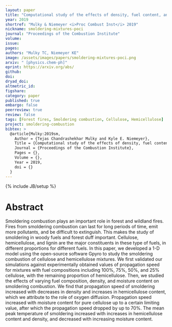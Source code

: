 ```yaml
---
layout: paper
title: "Computational study of the effects of density, fuel content, and moisture content on smoldering propagation of cellulose and hemicellulose mixtures"
year: 2019
shortref: "Mulky & Niemeyer <i>Proc Combust Inst</i> 2019"
nickname: smoldering-mixtures-poci
journal: "Proceedings of the Combustion Institute"
volume:
issue:
pages:
authors: "Mulky TC, Niemeyer KE"
image: /assets/images/papers/smoldering-mixtures-poci.png
arxiv: " [physics.chem-ph]"
eprint: https://arxiv.org/abs/
github:
doi:
dryad_doi:
altmetric_id:
figshare:
category: paper
published: true
embargo: false
peerreview: true
review: false
tags: [Forest fires, Smoldering combustion, Cellulose, Hemicellulose]
project: smoldering-combustion
bibtex: >
  @article{Mulky:2019sm,
    Author = {Tejas Chandrashekhar Mulky and Kyle E. Niemeyer},
    Title = {Computational study of the effects of density, fuel content, and moisture content on smoldering propagation of cellulose and hemicellulose mixtures},
    Journal = {Proceedings of the Combustion Institute},
    Pages = {},
    Volume = {},
    Year = 2019,
    doi = {}
  }
---
```

{% include JB/setup %}

# Abstract

Smoldering combustion plays an important role in forest and wildland fires. Fires from smoldering combustion can last for long periods of time, emit more pollutants, and be difficult to extinguish. This makes the study of smoldering in woody fuels and forest duff important. Cellulose, hemicellulose, and lignin are the major constituents in these type of fuels, in different proportions for different fuels. In this paper, we developed a 1-D model using the open-source software Gpyro to study the smoldering combustion of cellulose and hemicellulose mixtures. We first validated our simulations against experimentally obtained values of propagation speed for mixtures with fuel compositions including 100%, 75%, 50%, and 25% cellulose, with the remaining proportion of hemicellulose. Then, we studied the effects of varying fuel composition, density, and moisture content on smoldering combustion. We find that propagation speed of smoldering increased with decreases in density and increases in hemicellulose content, which we attribute to the role of oxygen diffusion. Propagation speed increased with moisture content for pure cellulose up to a certain limiting value, after which the propagation speed dropped by up to 70%. The mean peak temperature of smoldering increased with increases in hemicellulose content and density, and decreased with increasing moisture content.
